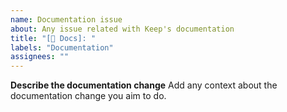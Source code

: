 ```yaml
---
name: Documentation issue
about: Any issue related with Keep's documentation
title: "[📃 Docs]: "
labels: "Documentation"
assignees: ""
---
```


**Describe the documentation change**
Add any context about the documentation change you aim to do.
